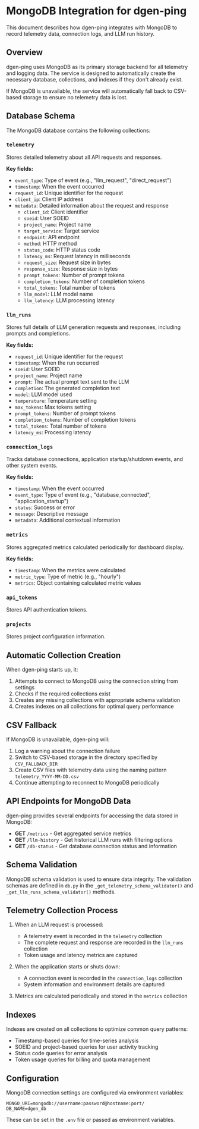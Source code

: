 # MongoDB Integration for dgen-ping

This document describes how dgen-ping integrates with MongoDB to record telemetry data, connection logs, and LLM run history.

## Overview

dgen-ping uses MongoDB as its primary storage backend for all telemetry and logging data. The service is designed to automatically create the necessary database, collections, and indexes if they don't already exist.

If MongoDB is unavailable, the service will automatically fall back to CSV-based storage to ensure no telemetry data is lost.

## Database Schema

The MongoDB database contains the following collections:

### `telemetry`

Stores detailed telemetry about all API requests and responses.

**Key fields:**

- `event_type`: Type of event (e.g., "llm_request", "direct_request")
- `timestamp`: When the event occurred
- `request_id`: Unique identifier for the request
- `client_ip`: Client IP address
- `metadata`: Detailed information about the request and response
  - `client_id`: Client identifier
  - `soeid`: User SOEID
  - `project_name`: Project name
  - `target_service`: Target service
  - `endpoint`: API endpoint
  - `method`: HTTP method
  - `status_code`: HTTP status code
  - `latency_ms`: Request latency in milliseconds
  - `request_size`: Request size in bytes
  - `response_size`: Response size in bytes
  - `prompt_tokens`: Number of prompt tokens
  - `completion_tokens`: Number of completion tokens
  - `total_tokens`: Total number of tokens
  - `llm_model`: LLM model name
  - `llm_latency`: LLM processing latency

### `llm_runs`

Stores full details of LLM generation requests and responses, including prompts and completions.

**Key fields:**

- `request_id`: Unique identifier for the request
- `timestamp`: When the run occurred
- `soeid`: User SOEID
- `project_name`: Project name
- `prompt`: The actual prompt text sent to the LLM
- `completion`: The generated completion text
- `model`: LLM model used
- `temperature`: Temperature setting
- `max_tokens`: Max tokens setting
- `prompt_tokens`: Number of prompt tokens
- `completion_tokens`: Number of completion tokens
- `total_tokens`: Total number of tokens
- `latency_ms`: Processing latency

### `connection_logs`

Tracks database connections, application startup/shutdown events, and other system events.

**Key fields:**

- `timestamp`: When the event occurred
- `event_type`: Type of event (e.g., "database_connected", "application_startup")
- `status`: Success or error
- `message`: Descriptive message
- `metadata`: Additional contextual information

### `metrics`

Stores aggregated metrics calculated periodically for dashboard display.

**Key fields:**

- `timestamp`: When the metrics were calculated
- `metric_type`: Type of metric (e.g., "hourly")
- `metrics`: Object containing calculated metric values

### `api_tokens`

Stores API authentication tokens.

### `projects`

Stores project configuration information.

## Automatic Collection Creation

When dgen-ping starts up, it:

1. Attempts to connect to MongoDB using the connection string from settings
2. Checks if the required collections exist
3. Creates any missing collections with appropriate schema validation
4. Creates indexes on all collections for optimal query performance

## CSV Fallback

If MongoDB is unavailable, dgen-ping will:

1. Log a warning about the connection failure
2. Switch to CSV-based storage in the directory specified by `CSV_FALLBACK_DIR`
3. Create CSV files with telemetry data using the naming pattern `telemetry_YYYY-MM-DD.csv`
4. Continue attempting to reconnect to MongoDB periodically

## API Endpoints for MongoDB Data

dgen-ping provides several endpoints for accessing the data stored in MongoDB:

- **GET** `/metrics` - Get aggregated service metrics
- **GET** `/llm-history` - Get historical LLM runs with filtering options
- **GET** `/db-status` - Get database connection status and information

## Schema Validation

MongoDB schema validation is used to ensure data integrity. The validation schemas are defined in `db.py` in the `_get_telemetry_schema_validator()` and `_get_llm_runs_schema_validator()` methods.

## Telemetry Collection Process

1. When an LLM request is processed:

   - A telemetry event is recorded in the `telemetry` collection
   - The complete request and response are recorded in the `llm_runs` collection
   - Token usage and latency metrics are captured

2. When the application starts or shuts down:

   - A connection event is recorded in the `connection_logs` collection
   - System information and environment details are captured

3. Metrics are calculated periodically and stored in the `metrics` collection

## Indexes

Indexes are created on all collections to optimize common query patterns:

- Timestamp-based queries for time-series analysis
- SOEID and project-based queries for user activity tracking
- Status code queries for error analysis
- Token usage queries for billing and quota management

## Configuration

MongoDB connection settings are configured via environment variables:

```
MONGO_URI=mongodb://username:password@hostname:port/
DB_NAME=dgen_db
```

These can be set in the `.env` file or passed as environment variables.
